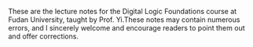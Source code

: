These are the lecture notes for the Digital Logic Foundations course at Fudan University, taught by Prof. Yi.These notes may contain numerous errors, and I sincerely welcome and encourage readers to point them out and offer corrections.

